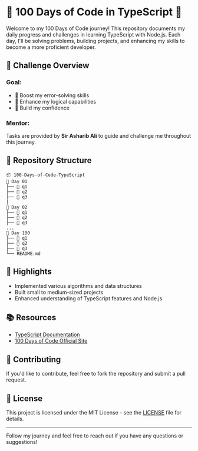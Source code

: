 
# 🚀 100 Days of Code in TypeScript 🚀

Welcome to my 100 Days of Code journey! This repository documents my daily progress and challenges in learning TypeScript with Node.js. Each day, I'll be solving problems, building projects, and enhancing my skills to become a more proficient developer.

## 📅 Challenge Overview

### Goal:
- 💪 Boost my error-solving skills
- 🧠 Enhance my logical capabilities
- 🎯 Build my confidence

### Mentor:
Tasks are provided by **Sir Asharib Ali** to guide and challenge me throughout this journey.

## 📂 Repository Structure

```plaintext
📦 100-Days-of-Code-TypeScript
📁 Day 01
├── 📁 q1
├── 📁 q2
├── 📁 q3
|
📁 Day 02
├── 📁 q1
├── 📁 q2
├── 📁 q3
...
📁 Day 100
├── 📁 q1
├── 📁 q2
├── 📁 q3
└── README.md

```

## 🌟 Highlights

- Implemented various algorithms and data structures
- Built small to medium-sized projects
- Enhanced understanding of TypeScript features and Node.js

## 📚 Resources

- [TypeScript Documentation](https://www.typescriptlang.org/docs/)
- [100 Days of Code Official Site](https://100daysofcode.asharib.xyz/challenges)

## 🤝 Contributing

If you'd like to contribute, feel free to fork the repository and submit a pull request.

## 📜 License

This project is licensed under the MIT License - see the [LICENSE](LICENSE) file for details.

---

Follow my journey and feel free to reach out if you have any questions or suggestions!
